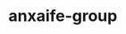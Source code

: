 # anxaife-group
<link rel="stylesheet" href="https://cdn.jsdelivr.net/gh/anxaife/anxaife-group/anxaife.css">
